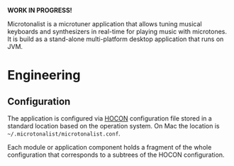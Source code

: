 **WORK IN PROGRESS!**

Microtonalist is a microtuner application that allows tuning musical keyboards and synthesizers in real-time for playing music with microtones. It is build as a stand-alone multi-platform desktop application that runs on JVM.

# Engineering #

## Configuration ##

The application is configured via [HOCON](https://github.com/lightbend/config/blob/master/HOCON.md) configuration file stored in a standard location based on the operation system. On Mac the location is `~/.microtonalist/microtonalist.conf`.

Each module or application component holds a fragment of the whole configuration that corresponds to a subtrees of the HOCON configuration.
